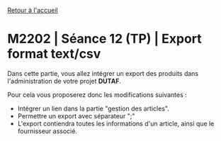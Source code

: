 [Retour à l'accueil](README.md)

# M2202 | Séance 12 (TP) | Export format text/csv

Dans cette partie, vous allez intégrer un export des produits dans l'administration de votre projet **DUTAF**.

Pour cela vous proposerez donc les modifications suivantes :

* Intégrer un lien dans la partie "gestion des articles".
* Permettre un export avec séparateur ";"
* L'export contiendra toutes les informations d'un article, ainsi que le fournisseur associé.

